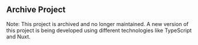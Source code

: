 ## Archive Project
Note: This project is archived and no longer maintained. A new version of this project is being developed using different technologies like TypeScript and Nuxt. 
